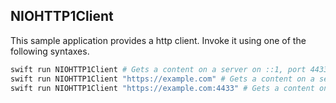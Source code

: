 NIOHTTP1Client
---

This sample application provides a http client. Invoke it using one of the following syntaxes.

```bash
swift run NIOHTTP1Client # Gets a content on a server on ::1, port 4433, using SSL/TLS
swift run NIOHTTP1Client "https://example.com" # Gets a content on a server on example.com, port 443, using SSL/TLS 
swift run NIOHTTP1Client "https://example.com:4433" # Gets a content on a server on example.com, port 4433, using SSL/TLS
```
